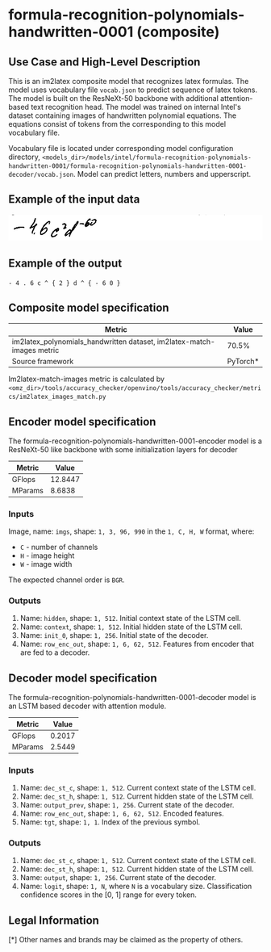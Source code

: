 # formula-recognition-polynomials-handwritten-0001 (composite)

## Use Case and High-Level Description

This is an im2latex composite model that recognizes latex formulas.
The model uses vocabulary file `vocab.json` to predict sequence of latex tokens.
The model is built on the ResNeXt-50 backbone with additional attention-based text recognition head.
The model was trained on internal Intel's dataset containing images of handwritten polynomial equations.
The equations consist of tokens from the corresponding to this model vocabulary file.

Vocabulary file is located under corresponding model configuration directory, `<models_dir>/models/intel/formula-recognition-polynomials-handwritten-0001/formula-recognition-polynomials-handwritten-0001-decoder/vocab.json`. Model can predict letters, numbers and upperscript.

## Example of the input data

![](./assets/formula-recognition-polynomials-handwritten-0001.png)

## Example of the output

`- 4 . 6 c ^ { 2 } d ^ { - 6 0 }`

## Composite model specification

| Metric                                                                 | Value     |
|------------------------------------------------------------------------|-----------|
| im2latex_polynomials_handwritten dataset, im2latex-match-images metric | 70.5%     |
| Source framework                                                       | PyTorch\* |

Im2latex-match-images metric is calculated by `<omz_dir>/tools/accuracy_checker/openvino/tools/accuracy_checker/metrics/im2latex_images_match.py`

## Encoder model specification

The formula-recognition-polynomials-handwritten-0001-encoder model is a ResNeXt-50 like backbone with some initialization layers for decoder

| Metric                                        | Value     |
|-----------------------------------------------|-----------|
| GFlops                                        | 12.8447   |
| MParams                                       | 8.6838    |

### Inputs

Image, name: `imgs`, shape: `1, 3, 96, 990` in the `1, C, H, W` format, where:

- `C` - number of channels
- `H` - image height
- `W` - image width

The expected channel order is `BGR`.

### Outputs

1.	Name: `hidden`, shape: `1, 512`. Initial context state of the LSTM cell.
2.	Name: `context`, shape: `1, 512`. Initial hidden state of the LSTM cell.
3.	Name: `init_0`, shape: `1, 256`. Initial state of the decoder.
4.	Name: `row_enc_out`, shape: `1, 6, 62, 512`. Features from encoder that are fed to a decoder.

## Decoder model specification

The formula-recognition-polynomials-handwritten-0001-decoder model is an LSTM based decoder with attention module.

| Metric                                        | Value     |
|-----------------------------------------------|-----------|
| GFlops                                        | 0.2017    |
| MParams                                       | 2.5449    |

### Inputs

1.	Name: `dec_st_c`, shape: `1, 512`. Current context state of the LSTM cell.
2.	Name: `dec_st_h`, shape: `1, 512`. Current hidden state of the LSTM cell.
3.	Name: `output_prev`, shape: `1, 256`. Current state of the decoder.
4.	Name: `row_enc_out`, shape: `1, 6, 62, 512`. Encoded features.
5.	Name: `tgt`, shape: `1, 1`. Index of the previous symbol.

### Outputs

1.	Name: `dec_st_c`, shape: `1, 512`. Current context state of the LSTM cell.
2.	Name: `dec_st_h`, shape: `1, 512`. Current hidden state of the LSTM cell.
3.	Name: `output`, shape: `1, 256`. Current state of the decoder.
4.	Name: `logit`, shape: `1, N`, where `N` is a vocabulary size. Classification confidence scores in the [0, 1] range
    for every token.

## Legal Information
[*] Other names and brands may be claimed as the property of others.
